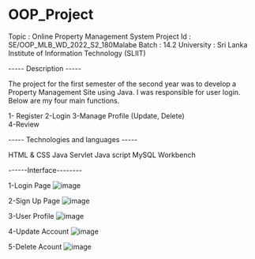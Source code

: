 # OOP_Project

Topic : Online Property Management System Project Id : SE/OOP_MLB_WD_2022_S2_180Malabe Batch : 14.2 University : Sri Lanka Institute of Information Technology (SLIIT)

----- Description -----

The project for the first semester of the second year was to develop a Property Management Site using Java. I was responsible for user login.
Below are my four main functions.  

1- Register
2-Login
3-Manage Profile (Update, Delete)  
4-Review


----- Technologies and languages -----

HTML & CSS
Java Servlet
Java script
MySQL Workbench


------Interface--------

1-Login Page
![image](https://user-images.githubusercontent.com/99312516/209149300-d2b7993a-0725-4c55-baaf-a17612ef918f.png)

2-Sign Up Page
![image](https://user-images.githubusercontent.com/99312516/209149431-a2492167-5d00-4d4e-8ad8-0408c293a0c4.png)

3-User Profile
![image](https://user-images.githubusercontent.com/99312516/209149777-3b31f869-e45e-439c-a70a-aefded191d48.png)

4-Update Account
![image](https://user-images.githubusercontent.com/99312516/209149845-24e7ab4f-3b81-4253-9435-d59c658cb9e3.png)

5-Delete Acount
![image](https://user-images.githubusercontent.com/99312516/209149901-43ebbf27-d2c2-425c-816d-6e8ddd3d9f77.png)





